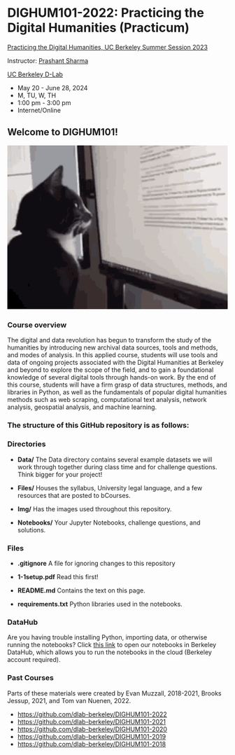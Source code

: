
# DIGHUM101-2022: Practicing the Digital Humanities (Practicum)

[Practicing the Digital Humanities, UC Berkeley Summer Session 2023](https://classes.berkeley.edu/content/2023-summer-dighum-101-001-lec-001)

Instructor: [Prashant Sharma](https://www.linkedin.com/in/prashant3123)

[UC Berkeley D-Lab](https://dlab.berkeley.edu/)

- May 20 - June 28, 2024
- M, TU, W, TH
- 1:00 pm - 3:00 pm
- Internet/Online

## Welcome to DIGHUM101!

![catreading](Img/cat-reads-reading.gif)

### Course overview
The digital and data revolution has begun to transform the study of the humanities by introducing new archival data sources, tools and methods, and modes of analysis. In this applied course, students will use tools and data of ongoing projects associated with the Digital Humanities at Berkeley and beyond to explore the scope of the field, and to gain a foundational knowledge of several digital tools through hands-on work. By the end of this course, students will have a firm grasp of data structures, methods, and libraries in Python, as well as the fundamentals of popular digital humanities methods such as web scraping, computational text analysis, network analysis, geospatial analysis, and machine learning.

### The structure of this GitHub repository is as follows:

### Directories
- **Data/**  The Data directory contains several example datasets we will work through together during class time and for challenge questions. Think bigger for your project!

- **Files/**  Houses the syllabus, University legal language, and a few resources that are posted to bCourses.  

- **Img/**  Has the images used throughout this repository.

- **Notebooks/**  Your Jupyter Notebooks, challenge questions, and solutions.

### Files
- **.gitignore**  A file for ignoring changes to this repository

- **1-1setup.pdf**  Read this first!

- **README.md**  Contains the text on this page.

- **requirements.txt**  Python libraries used in the notebooks.

### DataHub

Are you having trouble installing Python, importing data, or otherwise running the notebooks? Click [this link](https://datahub.berkeley.edu/hub/user-redirect/git-pull?repo=https%3A%2F%2Fgithub.com%2Fdlab-berkeley%2FDIGHUM101-2022&urlpath=lab%2Ftree%2FDIGHUM101-2022%2F) to open our notebooks in Berkeley DataHub, which allows you to run the notebooks in the cloud (Berkeley account required).

### Past Courses
Parts of these materials were created by Evan Muzzall, 2018-2021, Brooks Jessup, 2021, and Tom van Nuenen, 2022. 
- https://github.com/dlab-berkeley/DIGHUM101-2022
- https://github.com/dlab-berkeley/DIGHUM101-2021
- https://github.com/dlab-berkeley/DIGHUM101-2020
- https://github.com/dlab-berkeley/DIGHUM101-2019
- https://github.com/dlab-berkeley/DIGHUM101-2018
